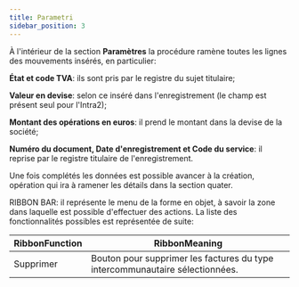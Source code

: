 ```yaml
---
title: Parametri
sidebar_position: 3
---
```


À l'intérieur de la section **Paramètres** la procédure ramène toutes les lignes des mouvements insérés, en particulier:

**État et code TVA**: ils sont pris par le registre du sujet titulaire;

**Valeur en devise**: selon ce inséré dans l'enregistrement (le champ est présent seul pour l'Intra2);

**Montant des opérations en euros**: il prend le montant dans la devise de la société;

**Numéro du document, Date d'enregistrement et Code du service**: il reprise par le registre titulaire de l'enregistrement.

Une fois complétés les données est possible avancer à la création, opération qui ira à ramener les détails dans la section quater.

RIBBON BAR: il représente le menu de la forme en objet, à savoir la zone dans laquelle est possible d'effectuer des actions. La liste des fonctionnalités possibles est représentée de suite:



| RibbonFunction | RibbonMeaning |
| --- | --- |
| Supprimer | Bouton pour supprimer les factures du type intercommunautaire sélectionnées. |






